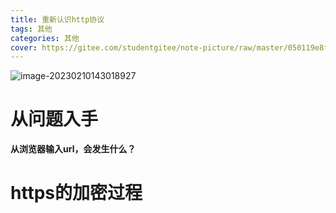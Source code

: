 ```yaml
---
title: 重新认识http协议
tags: 其他
categories: 其他
cover: https://gitee.com/studentgitee/note-picture/raw/master/050119e8f37a4d5aa52a4571053f4027_th.jpg
---
```

![image-20230210143018927](https://gitee.com/studentgitee/note-picture/raw/master/image-20230210143018927.png)

# 从问题入手

**从浏览器输入url，会发生什么？**





# https的加密过程